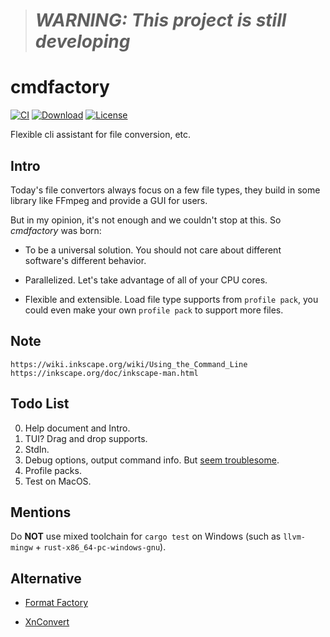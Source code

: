 > # ***WARNING: This project is still developing***

# cmdfactory

[![CI](https://img.shields.io/github/workflow/status/kkocdko/cmdfactory/CI?color=2a4)](https://github.com/kkocdko/cmdfactory/actions)
[![Download](https://img.shields.io/github/downloads/kkocdko/cmdfactory/total?color=2a4)](https://github.com/kkocdko/cmdfactory/releases#:~:text=Assets)
[![License](https://img.shields.io/github/license/kkocdko/cmdfactory?color=2a4)](LICENSE)

Flexible cli assistant for file conversion, etc.

## Intro

Today's file convertors always focus on a few file types, they build in some library like FFmpeg and provide a GUI for users.

But in my opinion, it's not enough and we couldn't stop at this. So *cmdfactory* was born:

* To be a universal solution. You should not care about different software's different behavior.

* Parallelized. Let's take advantage of all of your CPU cores.

* Flexible and extensible. Load file type supports from `profile pack`, you could even make your own `profile pack` to support more files.

## Note

```
https://wiki.inkscape.org/wiki/Using_the_Command_Line
https://inkscape.org/doc/inkscape-man.html
```

## Todo List

0. Help document and Intro.
1. TUI? Drag and drop supports.
2. StdIn.
3. Debug options, output command info. But [seem troublesome](https://github.com/rust-lang/rust/issues/44434).
4. Profile packs.
5. Test on MacOS.

## Mentions

Do **NOT** use mixed toolchain for `cargo test` on Windows (such as `llvm-mingw` + `rust-x86_64-pc-windows-gnu`).

## Alternative

- [Format Factory](https://pcfreetime.com/formatfactory/)

- [XnConvert](https://xnview.com/en/xnconvert/)
